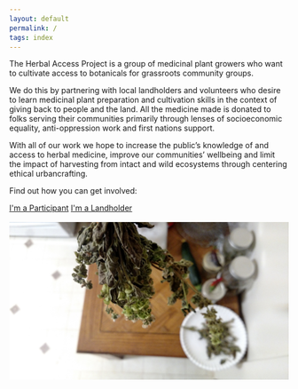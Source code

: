 ```yaml
---
layout: default
permalink: /
tags: index
---
```



The Herbal Access Project is a group of medicinal plant growers who want to cultivate access to botanicals for grassroots community groups.

We do this by partnering with local landholders and volunteers who desire to learn medicinal plant preparation and cultivation skills in the context of giving back to people and the land. All the medicine made is donated to folks serving their communities primarily through lenses of socioeconomic equality, anti-oppression work and first nations support.

With all of our work we hope to increase the public’s knowledge of and access to herbal medicine, improve our communities’ wellbeing and limit the impact of harvesting from intact and wild ecosystems through centering ethical urbancrafting.

Find out how you can get involved:


<div class=pickbutt >
  <a href="/participate" class="button ">I'm a Participant</a>
  <a href="/host" class="button ">I'm a Landholder</a>
</div>

<br />
<img class="im-responsive" alt="herbs" src="/images/herb.jpg">
